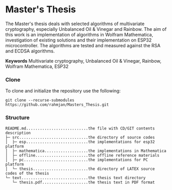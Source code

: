 # Master's Thesis
The Master's thesis deals with selected algorithms of multivariate cryptography, especially Unbalanced Oil \& Vinegar and Rainbow. The aim of this work is an implementation of algorithms in Wolfram Mathematica, investigation of existing solutions and their implementation on ESP32 microcontroller. The algorithms are tested and measured against the RSA and ECDSA algorithms.

**Keywords** Multivariate cryptography, Unbalanced Oil & Vinegar, Rainbow, Wolfram Mathematica, ESP32  

### Clone
To clone and initialize the repository use the following:
```
git clone --recurse-submodules https://github.com/rahmjan/Masters_Thesis.git
```

### Structure
```
README.md...........................the file with CD/GIT contents description  
├─ src..............................the directory of source codes  
│  ├─ esp...........................the implementations for esp32 platform  
│  ├─ mathematica...................the implementations in Mathematica  
│  ├─ offline.......................the offline reference materials  
│  ├─ pc............................the implementations for PC platform  
│  └─ thesis........................the directory of LATEX source codes of the thesis  
└─ text.............................the thesis text directory  
   └─ thesis.pdf....................the thesis text in PDF format  
```
